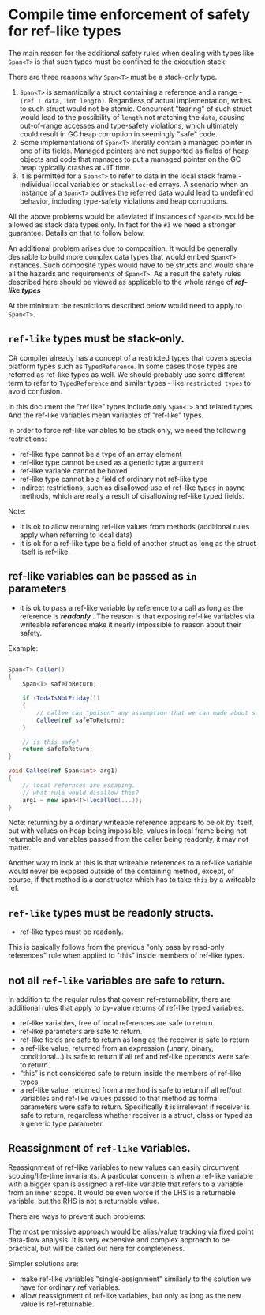 # Compile time enforcement of safety for ref-like types #

The main reason for the additional safety rules when dealing with types like `Span<T>` is that such types must be confined to the execution stack.
 
There are three reasons why `Span<T>` must be a stack-only type.

1. `Span<T>` is semantically a struct containing a reference and a range - `(ref T data, int length)`. Regardless of actual implementation, writes to such struct would not be atomic. Concurrent "tearing" of such struct would lead to the possibility of `length` not matching the `data`, causing out-of-range accesses and type-safety violations, which ultimately could result in GC heap corruption in seemingly "safe" code.
2. Some implementations of `Span<T>` literally contain a managed pointer in one of its fields. Managed pointers are not supported as fields of heap objects and code that manages to put a managed pointer on the GC heap typically crashes at JIT time.
3. It is permitted for a `Span<T>` to refer to data in the local stack frame - individual local variables or `stackalloc`-ed arrays. A scenario when an instance of a `Span<T>` outlives the referred data would lead to undefined behavior, including type-safety violations and heap corruptions.

All the above problems would be alleviated if instances of `Span<T>` would be allowed as stack data types only. In fact for the `#3` we need a stronger guarantee. Details on that to follow below.

An additional problem arises due to composition. It would be generally desirable to build more complex data types that would embed `Span<T>` instances. Such composite types would have to be structs and would share all the hazards and requirements of `Span<T>`. As a result the safety rules described here should be viewed as applicable to the whole range of **_ref-like types_**

At the minimum the restrictions described below would need to apply to `Span<T>`.

## `ref-like` types must be stack-only. ##

C# compiler already has a concept of a restricted types that covers special platform types such as `TypedReference`. In some cases those types are referred as ref-like types as well. We should probably use some different term to refer to `TypedReference` and similar types - like `restricted types` to avoid confusion.

In this document the "ref like" types include only `Span<T>` and related types. And the ref-like variables mean variables of "ref-like" types.  

In order to force ref-like variables to be stack only, we need the following restrictions: 

- ref-like type cannot be a type of an array element
- ref-like type cannot be used as a generic type argument
- ref-like variable cannot be boxed
- ref-like type cannot be a field of ordinary not ref-like type
- indirect restrictions, such as disallowed use of ref-like types in async methods, which are really a result of disallowing ref-like typed fields.

Note:

- it is ok to allow returning ref-like values from methods (additional rules apply when referring to local data)
- it is ok for a ref-like type be a field of another struct as long as the struct itself is ref-like.


## ref-like variables can be passed as `in` parameters ##

- it is ok to pass a ref-like variable by reference to a call as long as the reference is **_readonly_** . 
The reason is that exposing ref-like variables via writeable references make it nearly impossible to reason about their safety.

Example:

```cs

Span<T> Caller()
{
	Span<T> safeToReturn;

	if (TodaIsNotFriday())
	{
		// callee can "poison" any assumption that we can made about safeToReturn
		Callee(ref safeToReturn);
	}

	// is this safe?
	return safeToReturn;
}

void Callee(ref Span<int> arg1)
{
	// local refernces are escaping. 
	// what rule would disallow this?
	arg1 = new Span<T>(localloc(...));
}

```

Note: returning by a ordinary writeable reference appears to be ok by itself, but with values on heap being impossible, values in local frame being not returnable and variables passed from the caller being readonly, it may not matter.

Another way to look at this is that writeable references to a ref-like variable would never be exposed outside of the containing method, except, of course, if that method is a constructor which has to take `this` by a writeable ref.

## `ref-like` types must be readonly structs. ##

- ref-like types must be readonly. 

This is basically follows from the previous "only pass by read-only references" rule when applied to "this" inside members of ref-like types.

## not all `ref-like` variables are safe to return. ##

In addition to the regular rules that govern ref-returnability, there are additional rules that apply to by-value returns of ref-like typed variables.

* ref-like variables, free of local references are safe to return.
* ref-like parameters are safe to return.
* ref-like fields are safe to return as long as the receiver is safe to return
* a ref-like value, returned from an expression (unary, binary, conditional...) is safe to return if all ref and ref-like operands were safe to return.
* “this” is not considered safe to return inside the members of ref-like types
* a ref-like value, returned from a method is safe to return if all ref/out variables and ref-like values passed to that method as formal parameters were safe to return.
Specifically it is irrelevant if receiver is safe to return, regardless whether receiver is a struct, class or typed as a generic type parameter.

## Reassignment of `ref-like` variables. ##

Reassignment of ref-like variables to new values can easily circumvent scoping/life-time invariants. A particular concern is when a ref-like variable with a bigger span is assigned a ref-like variable that refers to a variable from an inner scope.
It would be even worse if the LHS is a returnable variable, but the RHS is not a returnable value.  

There are ways to prevent such problems:

The most permissive approach would be alias/value tracking via fixed point data-flow analysis. It is very expensive and complex approach to be practical, but will be called out here for completeness.

Simpler solutions are:
- make ref-like variables "single-assignment" similarly to the solution we have for ordinary ref variables.
- allow reassignment of ref-like variables, but only as long as the new value is ref-returnable.


